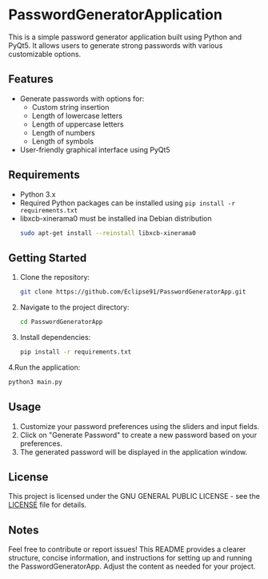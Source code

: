 # PasswordGeneratorApplication

This is a simple password generator application built using Python and PyQt5. It allows users to generate strong passwords with various customizable options.

## Features

- Generate passwords with options for:
  - Custom string insertion
  - Length of lowercase letters
  - Length of uppercase letters
  - Length of numbers
  - Length of symbols
- User-friendly graphical interface using PyQt5

## Requirements

- Python 3.x
- Required Python packages can be installed using `pip install -r requirements.txt`
- libxcb-xinerama0 must be installed ina Debian distribution
   ```bash
   sudo apt-get install --reinstall libxcb-xinerama0   
   ```
   
## Getting Started

1. Clone the repository:
   ```bash
   git clone https://github.com/Eclipse91/PasswordGeneratorApp.git
   ```

2. Navigate to the project directory:
   ```bash
   cd PasswordGeneratorApp
   ```

3. Install dependencies:
   ```bash
   pip install -r requirements.txt
   ```
4.Run the application:

   ```bash
   python3 main.py
   ```

## Usage

1. Customize your password preferences using the sliders and input fields.
2. Click on "Generate Password" to create a new password based on your preferences.
3. The generated password will be displayed in the application window.

## License

This project is licensed under the GNU GENERAL PUBLIC LICENSE - see the [LICENSE](LICENSE) file for details.

## Notes

Feel free to contribute or report issues!
This README provides a clearer structure, concise information, and instructions for setting up and running the PasswordGeneratorApp. Adjust the content as needed for your project.
